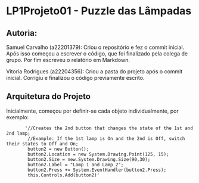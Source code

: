 # LP1Projeto01 - Puzzle das Lâmpadas

## Autoria:

Samuel Carvalho (a22201379): Criou o repositório e fez o commit inicial. Após isso começou a escrever o código, que foi finalizado pela colega de grupo. 
Por fim escreveu o relatório em Markdown.  

Vitoria Rodrigues (a22204356): Criou a pasta do projeto após o commit inicial. Corrigiu e finalizou o código previamente escrito.

## Arquitetura do Projeto

Inicialmente, começou por definir-se cada objeto individualmente, por exemplo:

           '//Creates the 2nd button that changes the state of the 1st and 2nd lamp;
            //Example: If the 1st lamp is On and the 2nd is Off, switch their states to Off and On;
            button2 = new Button();
            button2.Location = new System.Drawing.Point(125, 15);
            button2.Size = new.System.Drawing.Size(90,30);
            button2.Label = "Lamp 1 and Lamp 2";
            button2.Press += System.EventHandler(button2.Press);
            this.Controls.Add(button2)'
